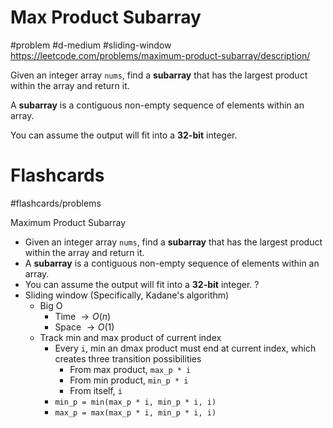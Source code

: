 # Max Product Subarray
#problem #d-medium #sliding-window
https://leetcode.com/problems/maximum-product-subarray/description/

Given an integer array `nums`, find a **subarray** that has the largest product within the array and return it.

A **subarray** is a contiguous non-empty sequence of elements within an array.

You can assume the output will fit into a **32-bit** integer.
# Flashcards
#flashcards/problems 

Maximum Product Subarray
- Given an integer array `nums`, find a **subarray** that has the largest product within the array and return it.
- A **subarray** is a contiguous non-empty sequence of elements within an array.
- You can assume the output will fit into a **32-bit** integer.
?
- Sliding window (Specifically, Kadane's algorithm)
	- Big O
		- Time $\to O(n)$
		- Space $\to O(1)$
	- Track min and max product of current index
		- Every `i`, min an dmax product must end at current index, which creates three transition possibilities
			- From max product, `max_p * i`
			- From min product, `min_p * i`
			- From itself, `i`
		- `min_p = min(max_p * i, min_p * i, i)`
		- `max_p = max(max_p * i, min_p * i, i)`
<!--SR:!2025-03-30,48,250-->